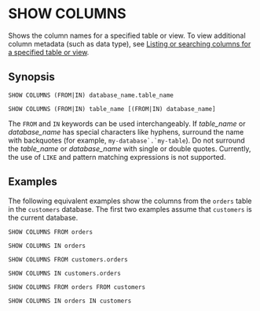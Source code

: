 # SHOW COLUMNS<a name="show-columns"></a>

Shows the column names for a specified table or view\. To view additional column metadata \(such as data type\), see [Listing or searching columns for a specified table or view](querying-glue-catalog.md#querying-glue-catalog-listing-columns)\.

## Synopsis<a name="synopsis"></a>

```
SHOW COLUMNS (FROM|IN) database_name.table_name
```

```
SHOW COLUMNS (FROM|IN) table_name [(FROM|IN) database_name]
```

The `FROM` and `IN` keywords can be used interchangeably\. If *table\_name* or *database\_name* has special characters like hyphens, surround the name with backquotes \(for example, ``my-database`.`my-table``\)\. Do not surround the *table\_name* or *database\_name* with single or double quotes\. Currently, the use of `LIKE` and pattern matching expressions is not supported\.

## Examples<a name="examples"></a>

The following equivalent examples show the columns from the `orders` table in the `customers` database\. The first two examples assume that `customers` is the current database\.

```
SHOW COLUMNS FROM orders
```

```
SHOW COLUMNS IN orders
```

```
SHOW COLUMNS FROM customers.orders
```

```
SHOW COLUMNS IN customers.orders
```

```
SHOW COLUMNS FROM orders FROM customers
```

```
SHOW COLUMNS IN orders IN customers
```